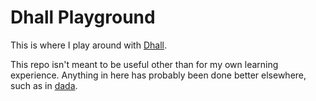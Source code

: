 # Dhall Playground

This is where I play around with [Dhall].

This repo isn't meant to be useful other than for my own learning experience. Anything in here has probably been done better elsewhere, such as in [dada].

[Dhall]: https://dhall-lang.org/
[dada]: https://github.com/sellout/dada
